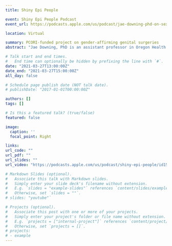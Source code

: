 ```yaml
---
title: Shiny Epi People

event: Shiny Epi People Podcast
event_url: https://podcasts.apple.com/us/podcast/jae-downing-phd-on-sexual-gender-minority-research/id1526951176?i=1000514696569

location: Virtual

summary: PCORI-funded project on gender-affirming genital surgeries
abstract: "Jae Downing, PhD is an assistant professor in Oregon Health and Science University - Portland State University School of Public Health. Their research explores how policies and social safety nets shape healthcare for gender and sexual minority populations.  Jae tells me how they protect research time by setting boundaries on service, the challenges and exciting aspects of studying sexual and gender minority populations, becoming a parent in the pandemic, lessons Jae and their wife learned about second-parent adoption of their son, love of rom-coms, Bridgerton, Brene Brown, and more!"

# Talk start and end times.
#   End time can optionally be hidden by prefixing the line with `#`.
date: "2021-03-27T13:00:00Z"
date_end: "2021-03-27T15:00:00Z"
all_day: false

# Schedule page publish date (NOT talk date).
# publishDate: "2017-01-01T00:00:00Z"

authors: []
tags: []

# Is this a featured talk? (true/false)
featured: false

image:
  caption: ''
  focal_point: Right

links:
url_code: ""
url_pdf: ""
url_slides: ""
url_video: "https://podcasts.apple.com/us/podcast/shiny-epi-people/id1526951176"

# Markdown Slides (optional).
#   Associate this talk with Markdown slides.
#   Simply enter your slide deck's filename without extension.
#   E.g. `slides = "example-slides"` references `content/slides/example-slides.md`.
#   Otherwise, set `slides = ""`.
# slides: "youtube"`

# Projects (optional).
#   Associate this post with one or more of your projects.
#   Simply enter your project's folder or file name without extension.
#   E.g. `projects = ["internal-project"]` references `content/project/deep-learning/index.md`.
#   Otherwise, set `projects = []`.
# projects:
# - example
---
```



